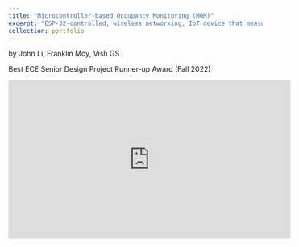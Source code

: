 ```yaml
---
title: "Microcontroller-based Occupancy Monitoring (MOM)"
excerpt: "ESP-32-controlled, wireless networking, IoT device that measures the occupancy of indoor rooms by probing WiFi traffic. Deployed as a web app (using DynamoDB, AWS IoT Core, Python Flask/Dash, MQTT Protocol, C++). <br/>Won runner-up for best ECE Senior Design project.<br/><img src='/images/MOM_dashboard.png'>"
collection: portfolio
--- 
```


by John Li, Franklin Moy, Vish GS

Best ECE Senior Design Project Runner-up Award (Fall 2022)

<iframe width="560" height="315" src="https://www.youtube.com/embed/oxwbnQpYZEI" title="YouTube video player" frameborder="0" allowfullscreen></iframe>
